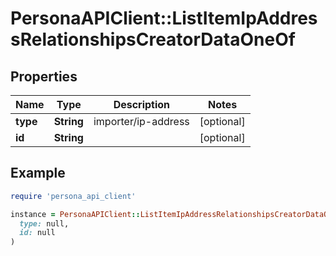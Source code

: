 # PersonaAPIClient::ListItemIpAddressRelationshipsCreatorDataOneOf

## Properties

| Name | Type | Description | Notes |
| ---- | ---- | ----------- | ----- |
| **type** | **String** | importer/ip-address | [optional] |
| **id** | **String** |  | [optional] |

## Example

```ruby
require 'persona_api_client'

instance = PersonaAPIClient::ListItemIpAddressRelationshipsCreatorDataOneOf.new(
  type: null,
  id: null
)
```

